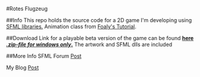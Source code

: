 #Rotes Flugzeug


##Info
This repo holds the source code for a 2D game I'm developing using [SFML libraries.](http://www.sfml-dev.org/)
Animation class from [Foaly's Tutorial](https://github.com/SFML/SFML/wiki/Source:-AnimatedSprite).

##Download
Link for a playable beta version of the game can be found **[here *.zip-file for windows only*.](http://arghh.github.io/data/rotes_flugzeug.zip)** The artwork and SFML dlls are included


##More Info
SFML Forum [Post](http://en.sfml-dev.org/forums/index.php?topic=19074.0)

My Blog [Post](http://arghh.github.io/Learning-By-Doing)
